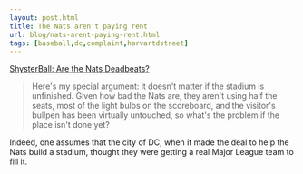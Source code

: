 ```yaml
---
layout: post.html
title: The Nats aren't paying rent
url: blog/nats-arent-paying-rent.html
tags: [baseball,dc,complaint,harvartdstreet]
---
```

[ShysterBall: Are the Nats Deadbeats?](http://shysterball.blogspot.com/2008/07/are-nats-deadbeats.html)  


> Here's my special argument: it doesn't matter if the stadium is unfinished. Given how bad the Nats are, they aren't using half the seats, most of the light bulbs on the scoreboard, and the visitor's bullpen has been virtually untouched, so what's the problem if the place isn't done yet? 

Indeed, one assumes that the city of DC, when it made the deal to help the Nats build a stadium, thought they were getting a real Major League team to fill it.
